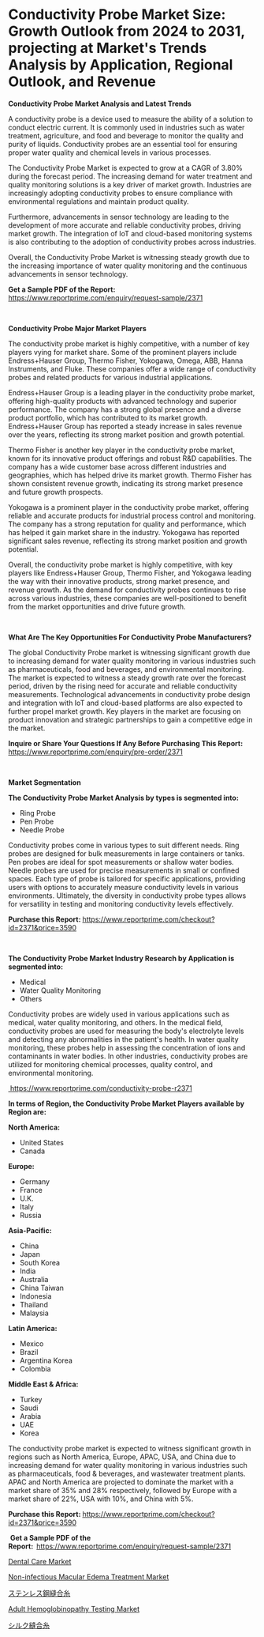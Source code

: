 <p><h1>Conductivity Probe Market Size: Growth Outlook from 2024 to 2031, projecting at Market's Trends Analysis by Application, Regional Outlook, and Revenue</h1></p><p><strong>Conductivity Probe Market Analysis and Latest Trends</strong></p>
<p><p>A conductivity probe is a device used to measure the ability of a solution to conduct electric current. It is commonly used in industries such as water treatment, agriculture, and food and beverage to monitor the quality and purity of liquids. Conductivity probes are an essential tool for ensuring proper water quality and chemical levels in various processes.</p><p>The Conductivity Probe Market is expected to grow at a CAGR of 3.80% during the forecast period. The increasing demand for water treatment and quality monitoring solutions is a key driver of market growth. Industries are increasingly adopting conductivity probes to ensure compliance with environmental regulations and maintain product quality.</p><p>Furthermore, advancements in sensor technology are leading to the development of more accurate and reliable conductivity probes, driving market growth. The integration of IoT and cloud-based monitoring systems is also contributing to the adoption of conductivity probes across industries.</p><p>Overall, the Conductivity Probe Market is witnessing steady growth due to the increasing importance of water quality monitoring and the continuous advancements in sensor technology.</p></p>
<p><strong>Get a Sample PDF of the Report:&nbsp;</strong> <a href="https://www.reportprime.com/enquiry/request-sample/2371">https://www.reportprime.com/enquiry/request-sample/2371</a></p>
<p>&nbsp;</p>
<p><strong>Conductivity Probe Major Market Players</strong></p>
<p><p>The conductivity probe market is highly competitive, with a number of key players vying for market share. Some of the prominent players include Endress+Hauser Group, Thermo Fisher, Yokogawa, Omega, ABB, Hanna Instruments, and Fluke. These companies offer a wide range of conductivity probes and related products for various industrial applications.</p><p>Endress+Hauser Group is a leading player in the conductivity probe market, offering high-quality products with advanced technology and superior performance. The company has a strong global presence and a diverse product portfolio, which has contributed to its market growth. Endress+Hauser Group has reported a steady increase in sales revenue over the years, reflecting its strong market position and growth potential.</p><p>Thermo Fisher is another key player in the conductivity probe market, known for its innovative product offerings and robust R&D capabilities. The company has a wide customer base across different industries and geographies, which has helped drive its market growth. Thermo Fisher has shown consistent revenue growth, indicating its strong market presence and future growth prospects.</p><p>Yokogawa is a prominent player in the conductivity probe market, offering reliable and accurate products for industrial process control and monitoring. The company has a strong reputation for quality and performance, which has helped it gain market share in the industry. Yokogawa has reported significant sales revenue, reflecting its strong market position and growth potential.</p><p>Overall, the conductivity probe market is highly competitive, with key players like Endress+Hauser Group, Thermo Fisher, and Yokogawa leading the way with their innovative products, strong market presence, and revenue growth. As the demand for conductivity probes continues to rise across various industries, these companies are well-positioned to benefit from the market opportunities and drive future growth.</p></p>
<p>&nbsp;</p>
<p><strong>What Are The Key Opportunities For Conductivity Probe Manufacturers?</strong></p>
<p><p>The global Conductivity Probe market is witnessing significant growth due to increasing demand for water quality monitoring in various industries such as pharmaceuticals, food and beverages, and environmental monitoring. The market is expected to witness a steady growth rate over the forecast period, driven by the rising need for accurate and reliable conductivity measurements. Technological advancements in conductivity probe design and integration with IoT and cloud-based platforms are also expected to further propel market growth. Key players in the market are focusing on product innovation and strategic partnerships to gain a competitive edge in the market.</p></p>
<p><strong>Inquire or Share Your Questions If Any Before Purchasing This Report:</strong> <a href="https://www.reportprime.com/enquiry/pre-order/2371">https://www.reportprime.com/enquiry/pre-order/2371</a></p>
<p>&nbsp;</p>
<p><strong>Market Segmentation</strong></p>
<p><strong>The Conductivity Probe Market Analysis by types is segmented into:</strong></p>
<p><ul><li>Ring Probe</li><li>Pen Probe</li><li>Needle Probe</li></ul></p>
<p><p>Conductivity probes come in various types to suit different needs. Ring probes are designed for bulk measurements in large containers or tanks. Pen probes are ideal for spot measurements or shallow water bodies. Needle probes are used for precise measurements in small or confined spaces. Each type of probe is tailored for specific applications, providing users with options to accurately measure conductivity levels in various environments. Ultimately, the diversity in conductivity probe types allows for versatility in testing and monitoring conductivity levels effectively.</p></p>
<p><strong>Purchase this Report:&nbsp;</strong><a href="https://www.reportprime.com/checkout?id=2371&price=3590">https://www.reportprime.com/checkout?id=2371&price=3590</a></p>
<p>&nbsp;</p>
<p><strong>The Conductivity Probe Market Industry Research by Application is segmented into:</strong></p>
<p><ul><li>Medical</li><li>Water Quality Monitoring</li><li>Others</li></ul></p>
<p><p>Conductivity probes are widely used in various applications such as medical, water quality monitoring, and others. In the medical field, conductivity probes are used for measuring the body's electrolyte levels and detecting any abnormalities in the patient's health. In water quality monitoring, these probes help in assessing the concentration of ions and contaminants in water bodies. In other industries, conductivity probes are utilized for monitoring chemical processes, quality control, and environmental monitoring.</p></p>
<p><a href="https://www.reportprime.com/conductivity-probe-r2371">&nbsp;https://www.reportprime.com/conductivity-probe-r2371</a></p>
<p><strong>In terms of Region, the Conductivity Probe Market Players available by Region are:</strong></p>
<p>
    <p> <strong> North America: </strong>
        <ul>
            <li>United States</li>
            <li>Canada</li>
        </ul>
        </p> 
    <p> <strong> Europe: </strong>
        <ul>
            <li>Germany</li>
            <li>France</li>
            <li>U.K.</li>
            <li>Italy</li>
            <li>Russia</li>
        </ul>
        </p> 
    <p> <strong> Asia-Pacific: </strong>
        <ul>
            <li>China</li>
            <li>Japan</li>
            <li>South Korea</li>
            <li>India</li>
            <li>Australia</li>
            <li>China Taiwan</li>
            <li>Indonesia</li>
            <li>Thailand</li>
            <li>Malaysia</li>
        </ul>
        </p> 
    <p> <strong> Latin America: </strong>
        <ul>
            <li>Mexico</li>
            <li>Brazil</li>
            <li>Argentina Korea</li>
            <li>Colombia</li>
        </ul>
        </p> 
    <p> <strong> Middle East & Africa: </strong>
        <ul>
            <li>Turkey</li>
            <li>Saudi</li>
            <li>Arabia</li>
            <li>UAE</li>
            <li>Korea</li>
        </ul>
    </p>
    </p>
<p><p>The conductivity probe market is expected to witness significant growth in regions such as North America, Europe, APAC, USA, and China due to increasing demand for water quality monitoring in various industries such as pharmaceuticals, food & beverages, and wastewater treatment plants. APAC and North America are projected to dominate the market with a market share of 35% and 28% respectively, followed by Europe with a market share of 22%, USA with 10%, and China with 5%.</p></p>
<p><strong>Purchase this Report: </strong><a href="https://www.reportprime.com/checkout?id=2371&price=3590">https://www.reportprime.com/checkout?id=2371&price=3590</a></p>
<p>&nbsp;<strong>Get a Sample PDF of the Report:&nbsp;&nbsp;</strong><a href="https://www.reportprime.com/enquiry/request-sample/2371">https://www.reportprime.com/enquiry/request-sample/2371</a></p>
<p><strong></strong></p>
<p><p><a href="https://issuu.com/reportprime-2/docs/dental-care-market-size-2030.pptx">Dental Care Market</a></p><p><a href="https://medium.com/@abdulkoss1914/global-non-infectious-macular-edema-treatment-market-focus-on-product-type-anti-vegf-11783e11ded7">Non-infectious Macular Edema Treatment Market</a></p><p><a href="https://github.com/Alenaieme/Market-Research-Report-List-2/blob/main/949513722822.md">ステンレス鋼縫合糸</a></p><p><a href="https://medium.com/@abdulkoss1914/adult-hemoglobinopathy-testing-market-trends-focusing-on-adult-hemoglobinopathy-testing-market-c4a80536726c">Adult Hemoglobinopathy Testing Market</a></p><p><a href="https://github.com/klon646/Market-Research-Report-List-2/blob/main/663146422821.md">シルク縫合糸</a></p></p>